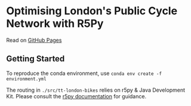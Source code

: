 # Optimising London's Public Cycle Network with R5Py

Read on [GitHub Pages](https://r-leyshon.github.io/BORIS-BIKES/)

## Getting Started

To reproduce the conda environment, use `conda env create -f environment.yml`

The routing in `./src/tt-london-bikes` relies on r5py & Java Development Kit.
Please consult the [r5py documentation](https://r5py.readthedocs.io/en/stable/user-guide/installation/installation.html#java-development-kit) for guidance.
